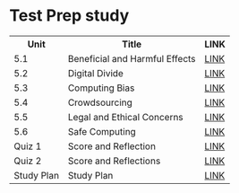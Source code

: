 # Test Prep study
<table>
  <tr>
    <th>Unit</th>
    <th>Title</th>
    <th>LINK</th>
  </tr>
  <tr>
    <td>5.1</td>
    <td>Beneficial and Harmful Effects</td>
    <td><a href="51">LINK</a></td>
  </tr>
  <tr>
    <td>5.2</td>
    <td>Digital Divide</td>
    <td><a href="52">LINK</a></td>
  </tr>
  <tr>
    <td>5.3</td>
    <td>Computing Bias</td>
    <td><a href="53">LINK</a></td>
  </tr>
  <tr>
    <td>5.4</td>
    <td>Crowdsourcing</td>
    <td><a href="54">LINK</a></td>
  </tr>
   <tr>
    <td>5.5</td>
    <td>Legal and Ethical Concerns</td>
    <td><a href="55">LINK</a></td>
  </tr>
   <tr>
    <td>5.6</td>
    <td>Safe Computing</td>
    <td><a href="56">LINK</a></td>
  </tr>
  <tr>
    <td>Quiz 1</td>
    <td>Score and Reflection</td>
    <td><a href="Quiz1">LINK</a></td>
  </tr>
  <tr>
    <td>Quiz 2</td>
    <td>Score and Reflections</td>
    <td><a href="Quiz2">LINK</a></td>
  </tr>
  <tr>
    <td>Study Plan</td>
    <td>Study Plan</td>
    <td><a href="studyplan">LINK</a></td>
  </tr>
</table>
